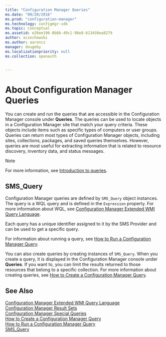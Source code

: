 ```yaml
---
title: "Configuration Manager Queries"
ms.date: "09/20/2016"
ms.prod: "configuration-manager"
ms.technology: configmgr-sdk
ms.topic: conceptual
ms.assetid: e20ee196-8b6b-49c1-98e8-613438ea8279
author: aczechowski
ms.author: aaroncz
manager: dougeby
ms.localizationpriority: null
ms.collection: openauth


---
```

# About Configuration Manager Queries
You can create and run the queries that are accessible in the Configuration Manager console under **Queries**. The queries can be used to locate objects in a Configuration Manager site that match your query criteria. These objects include items such as specific types of computers or user groups. Queries can return most types of Configuration Manager objects, including sites, collections, packages, and saved queries themselves. However, queries are most useful for extracting information that is related to resource discovery, inventory data, and status messages.  

> [!NOTE]
> For more information, see [Introduction to queries](../../../core/servers/manage/introduction-to-queries.md).  

## SMS_Query  
 Configuration Manager queries are defined by `SMS_Query` object instances. The query is a WQL query and is defined in the `Expression` property. For more information about WQL, see [Configuration Manager Extended WMI Query Language](../../../develop/core/understand/extended-wmi-query-language.md).  

 Each query has a unique identifier assigned to it by the SMS Provider and can be used to get a specific query.  

 For information about running a query, see [How to Run a Configuration Manager Query](../../../develop/core/understand/how-to-run-a-query.md).  

 You can also create queries by creating instances of `SMS_Query`. When you create a query, it is displayed in the Configuration Manager console under **Queries**. If you want to, you can limit the results returned to those resources that belong to a specific collection. For more information about creating queries, see [How to Create a Configuration Manager Query](../../../develop/core/understand/how-to-create-a-configuration-manager-query.md).  

## See Also  
 [Configuration Manager Extended WMI Query Language](../../../develop/core/understand/extended-wmi-query-language.md)   
 [Configuration Manager Result Sets](../../../develop/core/understand/result-sets.md)   
 [Configuration Manager Special Queries](../../../develop/core/understand/special-queries.md)   
 [How to Create a Configuration Manager Query](../../../develop/core/understand/how-to-create-a-configuration-manager-query.md)   
 [How to Run a Configuration Manager Query](../../../develop/core/understand/how-to-run-a-query.md)   
 [SMS_Query](../../../develop/reference/core/clients/manage/sms_query-server-wmi-class.md)
